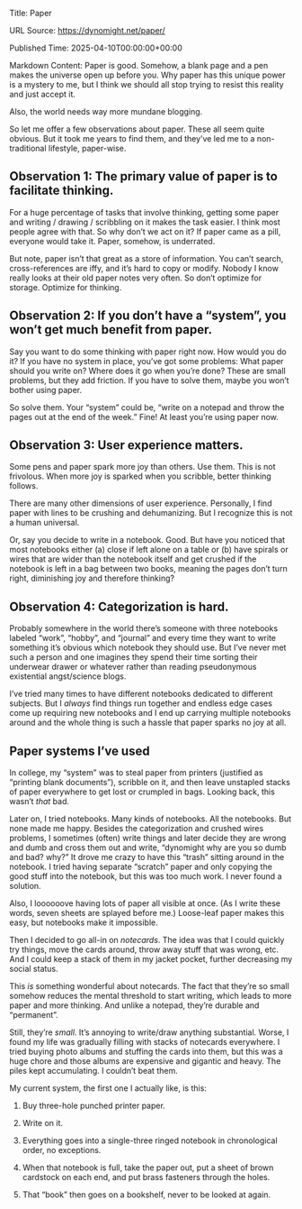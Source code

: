 Title: Paper

URL Source: https://dynomight.net/paper/

Published Time: 2025-04-10T00:00:00+00:00

Markdown Content:
Paper is good. Somehow, a blank page and a pen makes the universe open up before you. Why paper has this unique power is a mystery to me, but I think we should all stop trying to resist this reality and just accept it.

Also, the world needs way more mundane blogging.

So let me offer a few observations about paper. These all seem quite obvious. But it took me years to find them, and they’ve led me to a non-traditional lifestyle, paper-wise.

Observation 1: The primary value of paper is to facilitate thinking.
--------------------------------------------------------------------

For a huge percentage of tasks that involve thinking, getting some paper and writing / drawing / scribbling on it makes the task easier. I think most people agree with that. So why don’t we act on it? If paper came as a pill, everyone would take it. Paper, somehow, is underrated.

But note, paper isn’t that great as a store of information. You can’t search, cross-references are iffy, and it’s hard to copy or modify. Nobody I know really looks at their old paper notes very often. So don’t optimize for storage. Optimize for thinking.

Observation 2: If you don’t have a “system”, you won’t get much benefit from paper.
-----------------------------------------------------------------------------------

Say you want to do some thinking with paper right now. How would you do it? If you have no system in place, you’ve got some problems: What paper should you write on? Where does it go when you’re done? These are small problems, but they add friction. If you have to solve them, maybe you won’t bother using paper.

So solve them. Your “system” could be, “write on a notepad and throw the pages out at the end of the week.” Fine! At least you’re using paper now.

Observation 3: User experience matters.
---------------------------------------

Some pens and paper spark more joy than others. Use them. This is not frivolous. When more joy is sparked when you scribble, better thinking follows.

There are many other dimensions of user experience. Personally, I find paper with lines to be crushing and dehumanizing. But I recognize this is not a human universal.

Or, say you decide to write in a notebook. Good. But have you noticed that most notebooks either (a) close if left alone on a table or (b) have spirals or wires that are wider than the notebook itself and get crushed if the notebook is left in a bag between two books, meaning the pages don’t turn right, diminishing joy and therefore thinking?

Observation 4: Categorization is hard.
--------------------------------------

Probably somewhere in the world there’s someone with three notebooks labeled “work”, “hobby”, and “journal” and every time they want to write something it’s obvious which notebook they should use. But I’ve never met such a person and one imagines they spend their time sorting their underwear drawer or whatever rather than reading pseudonymous existential angst/science blogs.

I’ve tried many times to have different notebooks dedicated to different subjects. But I _always_ find things run together and endless edge cases come up requiring new notebooks and I end up carrying multiple notebooks around and the whole thing is such a hassle that paper sparks no joy at all.

Paper systems I’ve used
-----------------------

In college, my “system” was to steal paper from printers (justified as “printing blank documents”), scribble on it, and then leave unstapled stacks of paper everywhere to get lost or crumpled in bags. Looking back, this wasn’t _that_ bad.

Later on, I tried notebooks. Many kinds of notebooks. All the notebooks. But none made me happy. Besides the categorization and crushed wires problems, I sometimes (often) write things and later decide they are wrong and dumb and cross them out and write, “dynomight why are you so dumb and bad? why?” It drove me crazy to have this “trash” sitting around in the notebook. I tried having separate “scratch” paper and only copying the good stuff into the notebook, but this was too much work. I never found a solution.

Also, I loooooove having lots of paper all visible at once. (As I write these words, seven sheets are splayed before me.) Loose-leaf paper makes this easy, but notebooks make it impossible.

Then I decided to go all-in on _notecards_. The idea was that I could quickly try things, move the cards around, throw away stuff that was wrong, etc. And I could keep a stack of them in my jacket pocket, further decreasing my social status.

This _is_ something wonderful about notecards. The fact that they’re so small somehow reduces the mental threshold to start writing, which leads to more paper and more thinking. And unlike a notepad, they’re durable and “permanent”.

Still, they’re _small_. It’s annoying to write/draw anything substantial. Worse, I found my life was gradually filling with stacks of notecards everywhere. I tried buying photo albums and stuffing the cards into them, but this was a huge chore and those albums are expensive and gigantic and heavy. The piles kept accumulating. I couldn’t beat them.

My current system, the first one I actually like, is this:

1.  Buy three-hole punched printer paper.
    
2.  Write on it.
    
3.  Everything goes into a single-three ringed notebook in chronological order, no exceptions.
    
4.  When that notebook is full, take the paper out, put a sheet of brown cardstock on each end, and put brass fasteners through the holes.
    
5.  That “book” then goes on a bookshelf, never to be looked at again.
